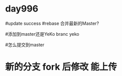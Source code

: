 # day996
#update success
#rebase 合并最新的Master?

#添加到master还是YeKo branc  yeko 

#怎么提交到master  


# 新的分支 fork 后修改 能上传
